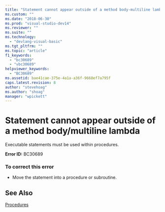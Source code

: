 ```yaml
---
title: "Statement cannot appear outside of a method body-multiline lambda | Microsoft Docs"
ms.custom: ""
ms.date: "2018-06-30"
ms.prod: "visual-studio-dev14"
ms.reviewer: ""
ms.suite: ""
ms.technology: 
  - "devlang-visual-basic"
ms.tgt_pltfrm: ""
ms.topic: "article"
f1_keywords: 
  - "bc30689"
  - "vbc30689"
helpviewer_keywords: 
  - "BC30689"
ms.assetid: bae41cae-375e-4a1a-a36f-9668ef7a795f
caps.latest.revision: 8
author: "stevehoag"
ms.author: "shoag"
manager: "wpickett"
---
```

# Statement cannot appear outside of a method body/multiline lambda
Executable statements must be used within procedures.  
  
 **Error ID:** BC30689  
  
### To correct this error  
  
-   Move the statement into a procedure or subroutine.  
  
## See Also  
 [Procedures](../Topic/Procedures%20in%20Visual%20Basic.md)